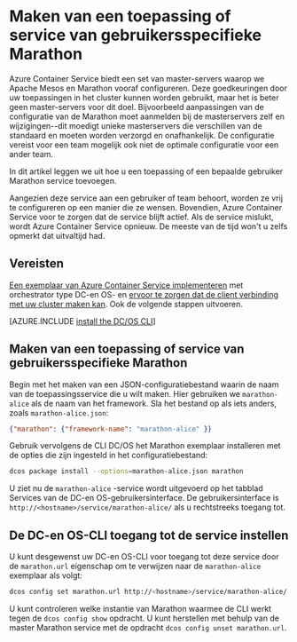 <properties
   pageTitle="Gebruikersspecifieke Marathon service of toepassing | Microsoft Azure"
   description="Maken van een toepassing of service van gebruikersspecifieke Marathon"
   services="container-service"
   documentationCenter=""
   authors="rgardler"
   manager="timlt"
   editor=""
   tags="acs, azure-container-service"
   keywords="Containers, Marathon, Micro-services, DC/OS, Azure"/>

<tags
   ms.service="container-service"
   ms.devlang="na"
   ms.topic="get-started-article"
   ms.tgt_pltfrm="na"
   ms.workload="na"
   ms.date="04/12/2016"
   ms.author="rogardle"/>

# <a name="create-an-application-or-user-specific-marathon-service"></a>Maken van een toepassing of service van gebruikersspecifieke Marathon

Azure Container Service biedt een set van master-servers waarop we Apache Mesos en Marathon vooraf configureren. Deze goedkeuringen door uw toepassingen in het cluster kunnen worden gebruikt, maar het is beter geen master-servers voor dit doel. Bijvoorbeeld aanpassingen van de configuratie van de Marathon moet aanmelden bij de masterservers zelf en wijzigingen--dit moedigt unieke masterservers die verschillen van de standaard en moeten worden verzorgd en onafhankelijk. De configuratie vereist voor een team mogelijk ook niet de optimale configuratie voor een ander team.

In dit artikel leggen we uit hoe u een toepassing of een bepaalde gebruiker Marathon service toevoegen.

Aangezien deze service aan een gebruiker of team behoort, worden ze vrij te configureren op een manier die ze wensen. Bovendien, Azure Container Service voor te zorgen dat de service blijft actief. Als de service mislukt, wordt Azure Container Service opnieuw. De meeste van de tijd won't u zelfs opmerkt dat uitvaltijd had.

## <a name="prerequisites"></a>Vereisten

[Een exemplaar van Azure Container Service implementeren](container-service-deployment.md) met orchestrator type DC-en OS- en [ervoor te zorgen dat de client verbinding met uw cluster maken kan](container-service-connect.md). Ook de volgende stappen uitvoeren.

[AZURE.INCLUDE [install the DC/OS CLI](../../includes/container-service-install-dcos-cli-include.md)]

## <a name="create-an-application-or-user-specific-marathon-service"></a>Maken van een toepassing of service van gebruikersspecifieke Marathon

Begin met het maken van een JSON-configuratiebestand waarin de naam van de toepassingsservice die u wilt maken. Hier gebruiken we `marathon-alice` als de naam van het framework. Sla het bestand op als iets anders, zoals `marathon-alice.json`:

```json
{"marathon": {"framework-name": "marathon-alice" }}
```

Gebruik vervolgens de CLI DC/OS het Marathon exemplaar installeren met de opties die zijn ingesteld in het configuratiebestand:

```bash
dcos package install --options=marathon-alice.json marathon
```

U ziet nu de `marathon-alice` -service wordt uitgevoerd op het tabblad Services van de DC-en OS-gebruikersinterface. De gebruikersinterface is `http://<hostname>/service/marathon-alice/` als u rechtstreeks toegang tot.

## <a name="set-the-dcos-cli-to-access-the-service"></a>De DC-en OS-CLI toegang tot de service instellen

U kunt desgewenst uw DC-en OS-CLI voor toegang tot deze service door de `marathon.url` eigenschap om te verwijzen naar de `marathon-alice` exemplaar als volgt:

```bash
dcos config set marathon.url http://<hostname>/service/marathon-alice/
```

U kunt controleren welke instantie van Marathon waarmee de CLI werkt tegen de `dcos config show` opdracht. U kunt herstellen met behulp van de master Marathon service met de opdracht `dcos config unset marathon.url`.
